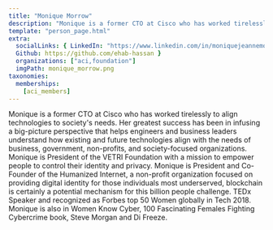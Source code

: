 ```yaml
---
title: "Monique Morrow"
description: "Monique is a former CTO at Cisco who has worked tirelessly to align technologies to society's needs."
template: "person_page.html"
extra:
  socialLinks: { LinkedIn: "https://www.linkedin.com/in/moniquejeannemorrow/",
  Github: https://github.com/ehab-hassan }
  organizations: ["aci,foundation"]
  imgPath: monique_morrow.png
taxonomies:
  memberships:
    [aci_members]
---
```


Monique is a former CTO at Cisco who has worked tirelessly to align technologies to society's needs. Her greatest success has been in infusing a big-picture perspective that helps engineers and business leaders understand how existing and future technologies align with the needs of business, government, non-profits, and society-focused organizations. Monique is President of the VETRI Foundation with a mission to empower people to control their identity and privacy. Monique is President and Co-Founder of the Humanized Internet, a non-profit organization focused on providing digital identity for those individuals most underserved, blockchain is certainly a potential mechanism for this billion people challenge. TEDx Speaker and recognized as Forbes top 50 Women globally in Tech 2018. Monique is also in Women Know Cyber, 100 Fascinating Females Fighting Cybercrime book, Steve Morgan and Di Freeze.